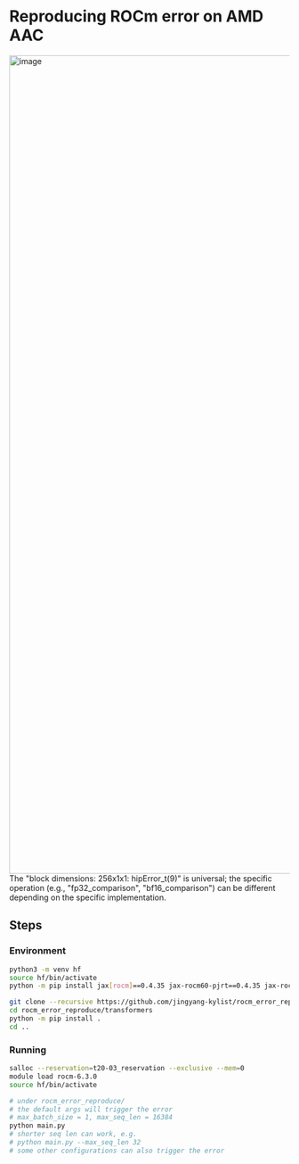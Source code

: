 # Reproducing ROCm error on AMD AAC
<img width="1468" alt="image" src="https://github.com/user-attachments/assets/88a43205-7124-4c7b-9012-7524b9dde927" />
The "block dimensions: 256x1x1: hipError_t(9)" is universal; the specific operation (e.g., "fp32_comparison", "bf16_comparison") can be different depending on the specific implementation.

## Steps
### Environment
```bash
python3 -m venv hf
source hf/bin/activate
python -m pip install jax[rocm]==0.4.35 jax-rocm60-pjrt==0.4.35 jax-rocm60-plugin==0.4.35 flax

git clone --recursive https://github.com/jingyang-kylist/rocm_error_reproduce.git
cd rocm_error_reproduce/transformers
python -m pip install .
cd ..
```

### Running
```bash
salloc --reservation=t20-03_reservation --exclusive --mem=0
module load rocm-6.3.0
source hf/bin/activate

# under rocm_error_reproduce/
# the default args will trigger the error
# max_batch_size = 1, max_seq_len = 16384
python main.py
# shorter seq len can work, e.g.
# python main.py --max_seq_len 32
# some other configurations can also trigger the error
```
